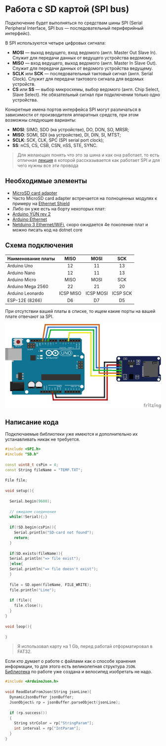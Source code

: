 # Работа с SD картой (SPI bus)

Подключение будет выполняться по средствам шины SPI (Serial Peripheral Interface, SPI bus — последовательный периферийный интерфейс).

В SPI используются четыре цифровых сигнала:

* **MOSI** — выход ведущего, вход ведомого (англ. Master Out Slave In). Служит для передачи данных от ведущего устройства ведомому.
* **MISO** — вход ведущего, выход ведомого (англ. Master In Slave Out). Служит для передачи данных от ведомого устройства ведущему.
* **SCLK** или **SCK** — последовательный тактовый сигнал (англ. Serial Clock). Служит для передачи тактового сигнала для ведомых устройств.
* **CS** или **SS** — выбор микросхемы, выбор ведомого (англ. Chip Select, Slave Select). Не обязательный сигнал при подключении только одно устройства.

Конкретные имена портов интерфейса SPI могут различаться в зависимости от производителя аппаратных средств, при этом возможны следующие варианты:

* **MOSI**: SIMO, SDO (на устройстве), DO, DON, SO, MRSR;
* **MISO**: SOMI, SDI (на устройстве), DI, DIN, SI, MTST;
* **SCLK**: SCK, CLK, SPC (SPI serial port clock);
* **SS**: nCS, CS, CSB, CSN, nSS, STE, SYNC.

> Для желающих понять что это за шина и как она работает, то есть отличная [лекция](https://www.youtube.com/watch?v=85Lhi_824ks&t=67s) в которой рассказывается как работает SPI и для чего нужны все эти провода

## Необходимые элементы

* [MicroSD card adapter](https://www.aliexpress.com/item/32583289463.html)
* Часто MicroSD card adapter встречается на полноценных модулях к примеру на [Ethernet Shield](https://www.aliexpress.com/item/32549379444.html)
* Либо он уже есть на борту некоторых плат:
* [Arduino YÚN rev 2](https://store.arduino.cc/usa/arduino-yun-rev-2)
* [Arduino Ethernet](https://store.arduino.cc/usa/arduino-ethernet-rev3-with-poe)
* [Netduino 3 Ethernet/WiFi](https://www.wildernesslabs.co/netduino), скоро ожидается 4е поколение плат и можно писать код на dotnet core

## Схема подключения

|Наименование платы|MISO|MOSI|SCK|
|---|:-:|:-:|:-:|
|Arduino Uno|12|11|13|
|Arduino Nano|12|11|13|
|Arduino Micro|MISO|MOSI|SCK|
|Arduino Mega 2560|22|21|20|
|Arduino Leonardo|ICSP MISO|ICSP MOSI|ICSP SCK|
|ESP-12E (8266)|D6|D7|D5|

При отсутствии вашей платы в списке, то ищем какие порты на вашей плате отвечают за SPI.

![MicroSd card adapter](../img/06/micro-sd.png)

## Написание кода

Подключаемые библиотеки уже имеются и дополнительно их устанавливать никак не требуется.

```cpp
#include <SPI.h>
#include "SD.h"

const uint8_t csPin = 4;
const String fileName = "TEMP.TXT";

File file;

void setup(){

  Serial.begin(9600);

  // ожидаем соединения
  while(!Serial){;}

  if(!SD.begin(csPin)){
    Serial.println("SD-card not found");
    return;
  }

  if(SD.exists(fileName)){
  Serial.println("=> file exist");
  }else{
  Serial.println("=> file doesn't exist");
  }

  file = SD.open(fileName, FILE_WRITE);
  file.println("Line");

  if (file){
    file.close();
  }
}

void loop(){

}
```

> Я использовал карту на 1 Gb, перед работай отформатировал в FAT32.

Если кто думает о работе с файлами как о способе хранения информации, то для этого есть великолепная структура ```JSON```. [Библиотека](https://github.com/bblanchon/ArduinoJson) по работе уже создана и велосипед изобретать не надо.

```cpp
#include <ArduinoJson.h>

void ReadDataFromJson(String jsonLine){
  DynamicJsonBuffer jsonBuffer;
  JsonObject& rp = jsonBuffer.parseObject(jsonLine);

  if (rp.success())
  {
    String strColor = rp["StringParam"];
    int interval = rp["IntParam"];
  }
}
```
